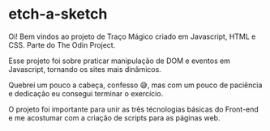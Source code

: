 # etch-a-sketch

Oi! Bem vindos ao projeto de Traço Mágico criado em Javascript, HTML e CSS. Parte do The Odin Project.

Esse projeto foi sobre praticar manipulação de DOM e eventos em Javascript, tornando os sites mais dinâmicos.

Quebrei um pouco a cabeça, confesso :sweat_smile:, mas com um pouco de paciência e dedicação eu consegui terminar o exercício.

O projeto foi importante para unir as três técnologias básicas do Front-end e me acostumar com a criação de scripts para as páginas web.

